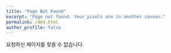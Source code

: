 ```yaml
---
title: "Page Not Found"
excerpt: "Page not found. Your pixels are in another canvas."
permalink: /404.html
author_profile: false
---
```






요청하신 페이지를 찾을 수 없습니다.



<script>
    var GOOG_FIXURL_LANG = 'en';
    var GOOG_FIXURL_SITE = 'https://refreshboy.github.io'
</script>

<script src="https://linkhelp.clients.google.com/tbproxy/lh/wm/fixurl.js">
</script>



